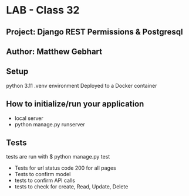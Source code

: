 # LAB - Class 32
## Project: Django REST Permissions & Postgresql
## Author: Matthew Gebhart

## Setup
python 3.11 .venv environment
Deployed to a Docker container

## How to initialize/run your application
- local server 
- python manage.py runserver
## Tests
tests are run with $ python manage.py test
- Tests for url status code 200 for all pages
- Tests to confirm model
- tests to confirm API calls
- tests to check for create, Read, Update, Delete